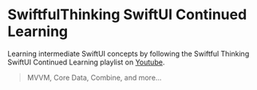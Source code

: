 # SwiftfulThinking SwiftUI Continued Learning

Learning intermediate SwiftUI concepts by following the Swiftful Thinking SwiftUI Continued Learning playlist on [Youtube](https://www.youtube.com/watch?v=S5e1eXL8Vpk&list=PLwvDm4VfkdpiagxAXCT33Rkwnc5IVhTar&ab_channel=SwiftfulThinking).

>MVVM, Core Data, Combine, and more...
